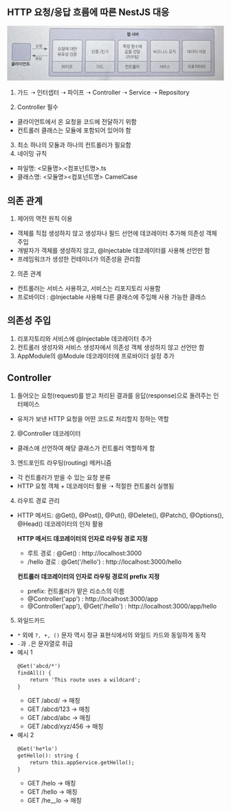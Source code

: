 ## HTTP 요청/응답 흐름에 따른 NestJS 대응

![클라이언트가 서버 요청 시 흐름과 NestJS 대응 코드](/assets/ayeon/3_IMG_6265.jpg)

1. 가드 ➝ 인터셉터 ➝ 파이프 ➝ Controller ➝ Service ➝ Repository

2. Controller 필수

- 클라이언트에서 온 요청을 코드에 전달하기 위함
- 컨트롤러 클래스는 모듈에 포함되어 있어야 함

3. 최소 하나의 모듈과 하나의 컨트롤러가 필요함
4. 네이밍 규칙

- 파일명: <모듈명>.<컴포넌트명>.ts
- 클래스명: <모듈명><컴포넌트명> CamelCase

## 의존 관계

1. 제어의 역전 원칙 이용

- 객체를 직접 생성하지 않고 생성자나 필드 선언에 데코레이터 추가해 의존성 객체 주입
- 개발자가 객체를 생성하지 않고, @Injectable 데코레이터를 사용해 선언만 함
- 프레임워크가 생성한 컨테이너가 의존성을 관리함

2. 의존 관계

- 컨트롤러는 서비스 사용하고, 서비스는 리포지토리 사용함
- 프로바이더 : @Injectable 사용해 다른 클래스에 주입해 사용 가능한 클래스

## 의존성 주입

1. 리포지토리와 서비스에 @Injectable 데코레이터 추가
2. 컨트롤러 생성자와 서비스 생성자에서 의존성 객체 생성하지 않고 선언만 함
3. AppModule의 @Module 데코레이터에 프로바이더 설정 추가

## Controller

1. 들어오는 요청(request)를 받고 처리된 결과를 응답(response)으로 돌려주는 인터페이스

- 유저가 보낸 HTTP 요청을 어떤 코드로 처리할지 정하는 역할

2. @Controller 데코레이터

- 클래스에 선언하여 해당 클래스가 컨트롤러 역할하게 함

3. 엔드포인트 라우팅(routing) 메커니즘

- 각 컨트롤러가 받을 수 있는 요청 분류
- HTTP 요청 객체 + 데코레이터 활용 ➝ 적절한 컨트롤러 실행됨

4. 라우트 경로 관리

- HTTP 메서드: @Get(), @Post(), @Put(), @Delete(), @Patch(), @Options(), @Head() 데코레이터의 인자 활용

  **HTTP 메서드 데코레이터의 인자로 라우팅 경로 지정**

  - 루트 경로 : @Get() : http://localhost:3000
  - /hello 경로 : @Get('/hello') : http://localhost:3000/hello

  **컨트롤러 데코레이터의 인자로 라우팅 경로의 prefix 지정**

  - prefix: 컨트롤러가 맡은 리소스의 이름
  - @Controller('app') : http://localhost:3000/app
  - @Controller('app'), @Get('/hello') : http://localhost:3000/app/hello

5. 와일드카드

- `*` 외에 `?, +, ()` 문자 역시 정규 표현식에서의 와일드 카드와 동일하게 동작
- `-`과 `.`은 문자열로 취급
- 예시 1
  ```
  @Get('abcd/*')
  findAll() {
      return 'This route uses a wildcard';
  }
  ```
  - GET /abcd/ → 매칭
  - GET /abcd/123 → 매칭
  - GET /abcd/abc → 매칭
  - GET /abcd/xyz/456 → 매칭
- 예시 2
  ```
  @Get('he*lo')
  getHello(): string {
      return this.appService.getHello();
  }
  ```
  - GET /helo → 매칭
  - GET /hello → 매칭
  - GET /he\_\_lo → 매칭
